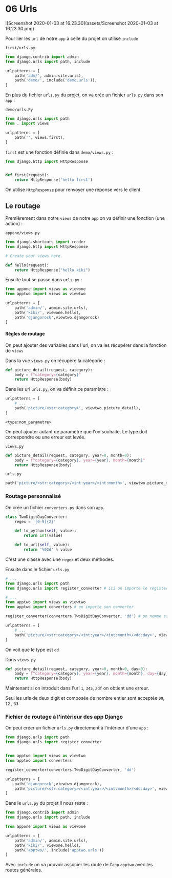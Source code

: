 # 06 Urls

![Screenshot 2020-01-03 at 16.23.30](assets/Screenshot 2020-01-03 at 16.23.30.png)

Pour lier les `url` de notre `app` à celle du projet on utilise `include`

`first/urls.py`

```python
from django.contrib import admin
from django.urls import path, include

urlpatterns = [
    path('adm/', admin.site.urls),
    path('demo/', include('demo.urls')),
]
```

En plus du fichier `urls.py` du projet, on va crée un fichier `urls.py` dans son `app` :

`demo/urls.Py`

```python
from django.urls import path
from . import views

urlpatterns = [
    path('', views.first),
]
```

`first` est une fonction définie dans `demo/views.py` :

```python
from django.http import HttpResponse


def first(request):
    return HttpResponse('hello first')
```

On utilise `HttpResponse` pour renvoyer une réponse vers le client.

## Le routage

Premièrement dans notre `views` de notre `app` on va définir une fonction (une action) :

`appone/views.py`

```python
from django.shortcuts import render
from django.http import HttpResponse

# Create your views here.

def hello(request):
    return HttpResponse("hello kiki")
```

Ensuite tout se passe dans `urls.py` :

```python
from appone import views as viewone
from apptwo import views as viewtwo

urlpatterns = [
    path('admin/', admin.site.urls),
    path('kiki/', viewone.hello),
    path('djangorock',viewtwo.djangorock)
]
```

#### Règles de routage

On peut ajouter des variables dans l'url, on va les récupérer dans la fonction de `views`

Dans la vue `views.py` on récupère la catégorie :

```python
def picture_detail(request, category):
    body = f"category={category}"
    return HttpResponse(body)
```

Dans les url `urls.py`, on va définir ce paramètre :

```python
urlpatterns = [
    # ...
    path('picture/<str:category>', viewtwo.picture_detail),
]
```

`<type:nom_parametre>`

On peut ajouter autant de paramètre que l'on souhaite. Le type doit correspondre ou une erreur est levée.

`views.py`

```python
def picture_detail(request, category, year=0, month=0):
    body = f"category={category}, year={year}, month={month}"
    return HttpResponse(body)
```

`urls.py`

```python
path('picture/<str:category>/<int:year>/<int:month>', viewtwo.picture_detail),
```

### Routage personnalisé

On crée un fichier `converters.py` dans son `app`.

```python
class TwoDigitDayConverter:
    regex = '[0-9]{2}'

    def to_python(self, value):
        return int(value)

    def to_url(self, value):
        return '%02d' % value
```

C'est une classe avec une `regex` et deux méthodes.

Ensuite dans le fichier `urls.py`

```python
# ...
from django.urls import path
from django.urls import register_converter # ici on importe le register

# ...
from apptwo import views as viewtwo
from apptwo import converters # on importe son converter

register_converter(converters.TwoDigitDayConverter, 'dd') # on nomme son type ici 'dd'

urlpatterns = [
    # ...
    path('picture/<str:category>/<int:year>/<int:month>/<dd:day>', viewtwo.picture_detail),
]
```

On voit que le type est `dd`

Dans `views.py`

```python
def picture_detail(request, category, year=0, month=0, day=0):
    body = f"category={category}, year={year}, month={month}, day={day}"
    return HttpResponse(body)
```

Maintenant si on introduit dans l'url `1`, `345`, `adf` on obtient une erreur.

Seul les urls de deux digit et composée de nombre entier sont acceptée `09`, `12` , `33`

### Fichier de routage à l'intérieur des app Django

On peut créer un fichier `urls.py` directement à l'intérieur d'une `app` :

```python
from django.urls import path
from django.urls import register_converter


from apptwo import views as viewtwo
from apptwo import converters

register_converter(converters.TwoDigitDayConverter, 'dd')

urlpatterns = [
    path('djangorock',viewtwo.djangorock),
    path('picture/<str:category>/<int:year>/<int:month>/<dd:day>', viewtwo.picture_detail),
]

```

Dans le `urls.py` du projet il nous reste :

```python
from django.contrib import admin
from django.urls import path, include

from appone import views as viewone

urlpatterns = [
    path('admin/', admin.site.urls),
    path('kiki/', viewone.hello),
    path('apptwo/', include('apptwo.urls'))
]
```

Avec `include` on va pouvoir associer les route de l'`app` `apptwo` avec les routes générales.